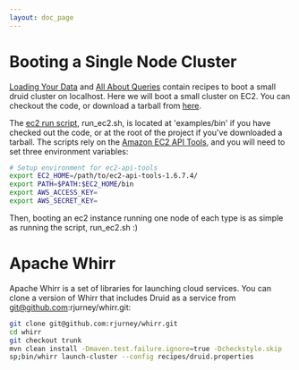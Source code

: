 ```yaml
---
layout: doc_page
---
```

# Booting a Single Node Cluster #

[Loading Your Data](Tutorial%3A-Loading-Your-Data-Part-2.html) and [All About Queries](Tutorial%3A-All-About-Queries.html) contain recipes to boot a small druid cluster on localhost. Here we will boot a small cluster on EC2. You can checkout the code, or download a tarball from [here](http://static.druid.io/artifacts/druid-services-0.6.29-bin.tar.gz).

The [ec2 run script](https://github.com/metamx/druid/blob/master/examples/bin/run_ec2.sh), run_ec2.sh, is located at 'examples/bin' if you have checked out the code, or at the root of the project if you've downloaded a tarball. The scripts rely on the [Amazon EC2 API Tools](http://aws.amazon.com/developertools/351), and you will need to set three environment variables:

```bash
# Setup environment for ec2-api-tools
export EC2_HOME=/path/to/ec2-api-tools-1.6.7.4/
export PATH=$PATH:$EC2_HOME/bin
export AWS_ACCESS_KEY=
export AWS_SECRET_KEY=
```

Then, booting an ec2 instance running one node of each type is as simple as running the script, run_ec2.sh :)

# Apache Whirr #

Apache Whirr is a set of libraries for launching cloud services. You can clone a version of Whirr that includes Druid as a service from git@github.com:rjurney/whirr.git:

```bash
git clone git@github.com:rjurney/whirr.git
cd whirr
git checkout trunk
mvn clean install -Dmaven.test.failure.ignore=true -Dcheckstyle.skip
sp;bin/whirr launch-cluster --config recipes/druid.properties
```
